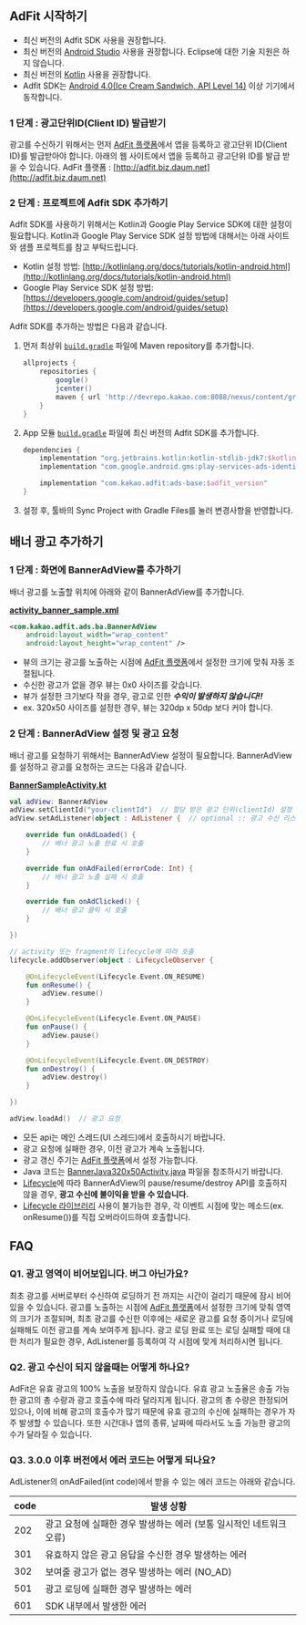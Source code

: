 ## AdFit 시작하기
* 최신 버전의 Adfit SDK 사용을 권장합니다.
* 최신 버전의 [Android Studio](https://developer.android.com/studio/) 사용을 권장합니다. Eclipse에 대한 기술 지원은 하지 않습니다.
* 최신 버전의 [Kotlin](https://developer.android.com/kotlin/) 사용을 권장합니다.
* Adfit SDK는 [Android 4.0(Ice Cream Sandwich, API Level 14)](https://developer.android.com/about/versions/android-4.0) 이상 기기에서 동작합니다.


### 1 단계 : 광고단위ID(Client ID) 발급받기
광고를 수신하기 위해서는 먼저 [AdFit 플랫폼](http://adfit.biz.daum.net)에서 앱을 등록하고 광고단위 ID(Client ID)를 발급받아야 합니다.
아래의 웹 사이트에서 앱을 등록하고 광고단위 ID를 발급 받을 수 있습니다.
AdFit 플랫폼 : [http://adfit.biz.daum.net](http://adfit.biz.daum.net)


### 2 단계 : 프로젝트에 Adfit SDK 추가하기
Adfit SDK를 사용하기 위해서는 Kotlin과 Google Play Service SDK에 대한 설정이 필요합니다.
Kotlin과 Google Play Service SDK 설정 방법에 대해서는 아래 사이트와 샘플 프로젝트를 참고 부탁드립니다.
* Kotlin 설정 방법: [http://kotlinlang.org/docs/tutorials/kotlin-android.html](http://kotlinlang.org/docs/tutorials/kotlin-android.html)
* Google Play Service SDK 설정 방법: [https://developers.google.com/android/guides/setup](https://developers.google.com/android/guides/setup)

Adfit SDK를 추가하는 방법은 다음과 같습니다.

1. 먼저 최상위 [`build.gradle`](https://github.com/adfit/adfit-android-sdk/blob/master/build.gradle) 파일에 Maven repository를 추가합니다.
    ```gradle
    allprojects {
        repositories {
            google()
            jcenter()
            maven { url 'http://devrepo.kakao.com:8088/nexus/content/groups/public/' }
        }
    }
    ```
2. App 모듈 [`build.gradle`](https://github.com/adfit/adfit-android-sdk/blob/master/app/build.gradle) 파일에 최신 버전의 Adfit SDK를 추가합니다.
    ```gradle
    dependencies {
        implementation "org.jetbrains.kotlin:kotlin-stdlib-jdk7:$kotlin_version"
        implementation "com.google.android.gms:play-services-ads-identifier:$play_service_version"

        implementation "com.kakao.adfit:ads-base:$adfit_version"
    }
    ```
3. 설정 후, 툴바의 Sync Project with Gradle Files를 눌러 변경사항을 반영합니다.


## 배너 광고 추가하기


### 1 단계 : 화면에 BannerAdView를 추가하기

배너 광고를 노출할 위치에 아래와 같이 BannerAdView를 추가합니다.

[**activity_banner_sample.xml**](https://github.com/adfit/adfit-android-sdk/blob/master/app/src/main/res/layout/activity_banner_sample.xml)
```xml
<com.kakao.adfit.ads.ba.BannerAdView
    android:layout_width="wrap_content"
    android:layout_height="wrap_content" />
```

* 뷰의 크기는 광고를 노출하는 시점에 [AdFit 플랫폼](http://adfit.biz.daum.net)에서 설정한 크기에 맞춰 자동 조절됩니다.
* 수신한 광고가 없을 경우 뷰는 0x0 사이즈를 갖습니다.
* 뷰가 설정한 크기보다 작을 경우, 광고로 인한 **_수익이 발생하지 않습니다!!_**
* ex. 320x50 사이즈를 설정한 경우, 뷰는 320dp x 50dp 보다 커야 합니다.


### 2 단계 : BannerAdView 설정 및 광고 요청

배너 광고를 요청하기 위해서는 BannerAdView 설정이 필요합니다.
BannerAdView를 설정하고 광고를 요청하는 코드는 다음과 같습니다.

[**BannerSampleActivity.kt**](https://github.com/adfit/adfit-android-sdk/blob/master/app/src/main/java/com/kakao/adfit/publisher/sample/BannerSampleActivity.kt)
```kotlin
val adView: BannerAdView
adView.setClientId("your-clientId")  // 할당 받은 광고 단위(clientId) 설정
adView.setAdListener(object : AdListener {  // optional :: 광고 수신 리스너 설정

    override fun onAdLoaded() {
        // 배너 광고 노출 완료 시 호출
    }

    override fun onAdFailed(errorCode: Int) {
        // 배너 광고 노출 실패 시 호출
    }

    override fun onAdClicked() {
        // 배너 광고 클릭 시 호출
    }

})

// activity 또는 fragment의 lifecycle에 따라 호출
lifecycle.addObserver(object : LifecycleObserver {

    @OnLifecycleEvent(Lifecycle.Event.ON_RESUME)
    fun onResume() {
        adView.resume()
    }

    @OnLifecycleEvent(Lifecycle.Event.ON_PAUSE)
    fun onPause() {
        adView.pause()
    }

    @OnLifecycleEvent(Lifecycle.Event.ON_DESTROY)
    fun onDestroy() {
        adView.destroy()
    }

})

adView.loadAd()  // 광고 요청

```

* 모든 api는 메인 스레드(UI 스레드)에서 호출하시기 바랍니다.
* 광고 요청에 실패한 경우, 이전 광고가 계속 노출됩니다.
* 광고 갱신 주기는 [AdFit 플랫폼](http://adfit.biz.daum.net)에서 설정 가능합니다.
* Java 코드는 [BannerJava320x50Activity.java](https://github.com/adfit/adfit-android-sdk/blob/master/app/src/main/java/com/kakao/adfit/publisher/sample/BannerJava320x50Activity.java) 파일을 참조하시기 바랍니다.
* [Lifecycle](https://developer.android.com/guide/components/activities/activity-lifecycle#lc)에 따라
BannerAdView의 pause/resume/destroy API를 호출하지 않을 경우,  **광고 수신에 불이익을 받을 수 있습니다.**
* [Lifecycle 라이브러리](https://developer.android.com/topic/libraries/architecture/lifecycle) 사용이 불가능한 경우,
각 이벤트 시점에 맞는 메소드(ex. onResume())를 직접 오버라이드하여 호출합니다.


## FAQ


### Q1. 광고 영역이 비어보입니다. 버그 아닌가요?

최초 광고를 서버로부터 수신하여 로딩하기 전 까지는 시간이 걸리기 때문에 잠시 비어있을 수 있습니다.
광고를 노출하는 시점에 [AdFit 플랫폼](http://adfit.biz.daum.net)에서 설정한 크기에 맞춰 영역의 크기가 조절되며,
최초 광고를 수신한 이후에는 새로운 광고를 요청 중이거나 로딩에 실패해도 이전 광고를 계속 보여주게 됩니다.
광고 로딩 완료 또는 로딩 실패할 때에 대한 처리가 필요한 경우, AdListener를 등록하여 각 시점에 맞게 처리하시면 됩니다.

### Q2. 광고 수신이 되지 않을때는 어떻게 하나요?

AdFit은 유효 광고의 100% 노출을 보장하지 않습니다. 유효 광고 노출율은 송출 가능한 광고의 총 수량과 광고 호출수에 따라 달라지게 됩니다.
광고의 총 수량은 한정되어 있으나, 이에 비해 광고의 호출수가 많기 때문에 유효 광고의 수신에 실패하는 경우가 자주 발생할 수 있습니다.
또한 시간대나 앱의 종류, 날짜에 따라서도 노출 가능한 광고의 수가 달라질 수 있습니다.

### Q3. 3.0.0 이후 버전에서 에러 코드는 어떻게 되나요?

AdListener의 onAdFailed(int code)에서 받을 수 있는 에러 코드는 아래와 같습니다.

code | 발생 상황
-----|--------------
202  | 광고 요청에 실패한 경우 발생하는 에러 (보통 일시적인 네트워크 오류)
301  | 유효하지 않은 광고 응답을 수신한 경우 발생하는 에러
302  | 보여줄 광고가 없는 경우 발생하는 에러 (NO_AD)
501  | 광고 로딩에 실패한 경우 발생하는 에러
601  | SDK 내부에서 발생한 에러
